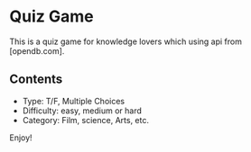 # Quiz Game

This is a quiz game for knowledge lovers which using api from [opendb.com].

## Contents
- Type: T/F, Multiple Choices
- Difficulty: easy, medium or hard
- Category: Film, science, Arts, etc.

Enjoy!